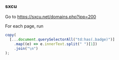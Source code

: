 ### sxcu

Go to <https://sxcu.net/domains.php?ipp=200>

For each page, run

```js
copy(
  [...document.querySelectorAll("td:has(.badge)")]
    .map((e) => e.innerText.split(" ")[1])
    .join("\n")
);
```
